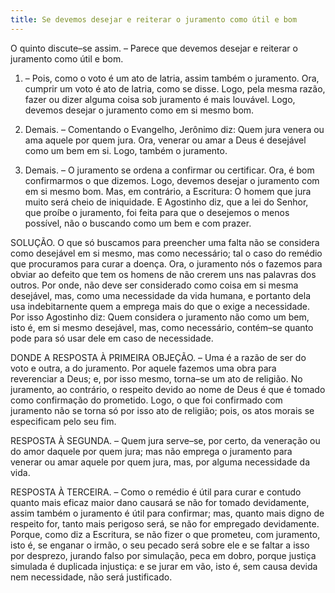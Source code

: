 ```yaml
---
title: Se devemos desejar e reiterar o juramento como útil e bom
---
```


O quinto discute–se assim. – Parece que devemos desejar e reiterar o juramento como útil e bom.  

1. – Pois, como o voto é um ato de latria, assim também o juramento. Ora, cumprir um voto é ato de latria, como se disse. Logo, pela mesma razão, fazer ou dizer alguma coisa sob juramento é mais louvável. Logo, devemos desejar o juramento como em si mesmo bom.  

2. Demais. – Comentando o Evangelho, Jerônimo diz: Quem jura venera ou ama aquele por quem jura. Ora, venerar ou amar a Deus é desejável como um bem em si. Logo, também o juramento.  

3. Demais. – O juramento se ordena a confirmar ou certificar. Ora, é bom confirmarmos o que dizemos. Logo, devemos desejar o juramento com em si mesmo bom.  Mas, em contrário, a Escritura: O homem que jura muito será cheio de iniquidade. E Agostinho diz, que a lei do Senhor, que proíbe o juramento, foi feita para que o desejemos o menos possível, não o buscando como um bem e com prazer.  

SOLUÇÃO. O que só buscamos para preencher uma falta não se considera como desejável em si mesmo, mas como necessário; tal o caso do remédio que procuramos para curar a doença. Ora, o juramento nós o fazemos para obviar ao defeito que tem os homens de não crerem uns nas palavras dos outros. Por onde, não deve ser considerado como coisa em si mesma desejável, mas, como uma necessidade da vida humana, e portanto dela usa indebitarnente quem a emprega mais do que o exige a necessidade. Por isso Agostinho diz: Quem considera o juramento não como um bem, isto é, em si mesmo desejável, mas, como necessário, contém–se quanto pode para só usar dele em caso de necessidade.  

DONDE A RESPOSTA À PRIMEIRA OBJEÇÃO. – Uma é a razão de ser do voto e outra, a do juramento. Por aquele fazemos uma obra para reverenciar a Deus; e, por isso mesmo, torna–se um ato de religião. No juramento, ao contrário, o respeito devido ao nome de Deus é que é tomado como confirmação do prometido. Logo, o que foi confirmado com juramento não se torna só por isso ato de religião; pois, os atos morais se especificam pelo seu fim.  

RESPOSTA À SEGUNDA. – Quem jura serve–se, por certo, da veneração ou do amor daquele por quem jura; mas não emprega o juramento para venerar ou amar aquele por quem jura, mas, por alguma necessidade da vida.  

RESPOSTA À TERCEIRA. – Como o remédio é útil para curar e contudo quanto mais eficaz maior dano causará se não for tomado devidamente, assim também o juramento é útil para confirmar; mas, quanto mais digno de respeito for, tanto mais perigoso será, se não for empregado devidamente. Porque, como diz a Escritura, se não fizer o que prometeu, com juramento, isto é, se enganar o irmão, o seu pecado será sobre ele e se faltar a isso por desprezo, jurando falso por simulação, peca em dobro, porque justiça simulada é duplicada injustiça: e se jurar em vão, isto é, sem causa devida nem necessidade, não será justificado.